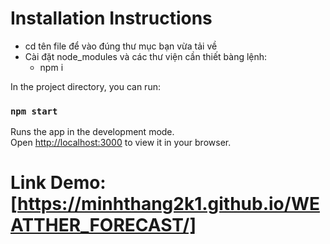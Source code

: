 # Installation Instructions
  + cd tên file để vào đúng thư mục bạn vừa tải về
  + Cài đặt node_modules và các thư viện cần thiết bàng lệnh:
      - npm i 

In the project directory, you can run:

### `npm start`

Runs the app in the development mode.\
Open [http://localhost:3000](http://localhost:3000) to view it in your browser.

# Link Demo: [https://minhthang2k1.github.io/WEATTHER_FORECAST/]
